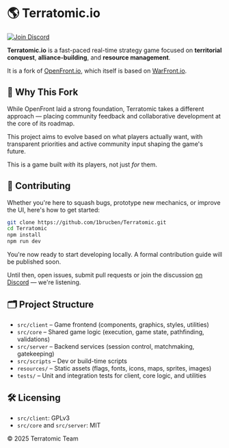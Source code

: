 # 🌎 Terratomic.io

[![Join Discord](https://img.shields.io/discord/1380341945603330148?label=Join%20Us%20on%20Discord&logo=discord&style=for-the-badge)](https://discord.gg/JNZbp4pg5y)


**Terratomic.io** is a fast-paced real-time strategy game focused on **territorial conquest**, **alliance-building**, and **resource management**.

It is a fork of [OpenFront.io](https://github.com/openfrontio/OpenFrontIO), which itself is based on [WarFront.io](https://github.com/WarFrontIO).

## 💬 Why This Fork

While OpenFront laid a strong foundation, Terratomic takes a different approach — placing community feedback and collaborative development at the core of its roadmap. 

This project aims to evolve based on what players actually want, with transparent priorities and active community input shaping the game's future.

This is a game built *with* its players, not just *for* them.

## 🤝 Contributing

Whether you're here to squash bugs, prototype new mechanics, or improve the UI, here's how to get started:

```bash
git clone https://github.com/1brucben/Terratomic.git
cd Terratomic
npm install
npm run dev
```

You're now ready to start developing locally. A formal contribution guide will be published soon.

Until then, open issues, submit pull requests or join the discussion [on Discord](https://discord.gg/JNZbp4pg5y) — we're listening.

## 🗂️ Project Structure

- `src/client` – Game frontend (components, graphics, styles, utilities)
- `src/core` – Shared game logic (execution, game state, pathfinding, validations)
- `src/server` – Backend services (session control, matchmaking, gatekeeping)
- `src/scripts` – Dev or build-time scripts
- `resources/` – Static assets (flags, fonts, icons, maps, sprites, images)
- `tests/` – Unit and integration tests for client, core logic, and utilities

## 🛠 Licensing

- `src/client`: GPLv3
- `src/core` and `src/server`: MIT

© 2025 Terratomic Team